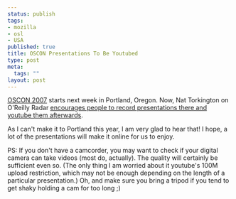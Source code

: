 ```yaml
--- 
status: publish
tags: 
- mozilla
- osl
- USA
published: true
title: OSCON Presentations To Be Youtubed
type: post
meta: 
  tags: ""
layout: post
---
```

<a href="http://conferences.oreilly.com/oscon">OSCON 2007</a> starts next week in Portland, Oregon. Now, Nat Torkington on O'Reilly Radar <a href="http://radar.oreilly.com/archives/2007/07/oscon_bring_you.html">encourages people to record presentations there and youtube them afterwards</a>.

As I can't make it to Portland this year, I am very glad to hear that! I hope, a lot of the presentations will make it online for us to enjoy.

PS: If you don't have a camcorder, you may want to check if your digital camera can take videos (most do, actually). The quality will certainly be sufficient even so. (The only thing I am worried about it youtube's 100M upload restriction, which may not be enough depending on the length of a particular presentation.) Oh, and make sure you bring a tripod if you tend to get shaky holding a cam for too long ;)
